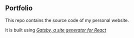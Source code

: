 ## Portfolio

This repo contains the source code of my personal website.

It is built using _[Gatsby, a site generator for React](https://www.gatsbyjs.org/)_
